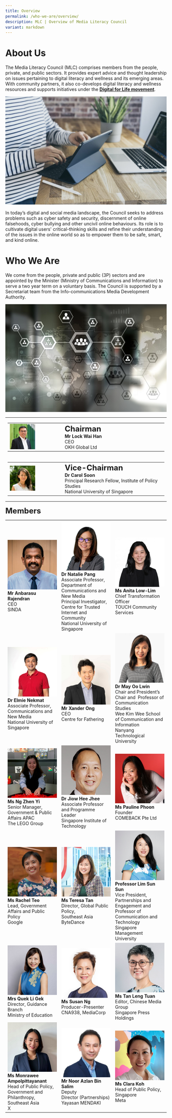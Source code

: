```yaml
---
title: Overview
permalink: /who-we-are/overview/
description: MLC | Overview of Media Literacy Council
variant: markdown
---
```

# About Us

The Media Literacy Council (MLC) comprises members from the people, private, and public sectors. It provides expert advice and thought leadership on issues pertaining to digital literacy and wellness and its emerging areas. With community partners, it also co-develops digital literacy and wellness resources and supports initiatives under the **[Digital for Life movement](https://www.digitalforlife.gov.sg/)**.   

![MLC to enable digital literacy on laptop and tablet](/images/mlc_about%20us_1.png)
  
In today’s digital and social media landscape, the Council seeks to address problems such as cyber safety and security, discernment of online falsehoods, cyber bullying and other uncivil online behaviours. Its role is to cultivate digital users' critical-thinking skills and refine their understanding of the issues in the online world so as to empower them to be safe, smart, and kind online.


# Who We Are

We come from the people, private and public (3P) sectors and are appointed by the Minister (Ministry of Communications and Information) to serve a two year term on a voluntary basis. The Council is supported by a Secretariat team from the Info-communications Media Development Authority.

![MLC comprises of volunteers from the people, private and public sectors.](/images/mlc_about%20us_2.png)

<table>
	<tbody>
	<tr><td width="100%">
		<table>
			<tbody><tr><td width="35%"><img height="50%" width="50%" src="/images/MLC%20Member%20Photos/lock_wai_han_chairman_.jpg"></td>
				<td width="65%"><span style="font-weight:bold; font-size:24px;">Chairman</span><br><b>Mr Lock Wai Han</b><br>CEO<br>OKH Global Ltd</td></tr></tbody></table>
		</td>
		</tr>
<tr>
		<td width="100%">
			<table>
				<tbody><tr><td width="35%"><img height="50%" width="50%" src="/images/MLC%20Member%20Photos/carol_soon_vice-chairman_.jpg"></td><td width="65%"><span style="font-weight:bold; font-size:24px;">Vice-Chairman</span><br><b>Dr Carol Soon</b><br>Principal Research Fellow, Institute of Policy Studies   <br>
					National University of Singapore</td></tr></tbody></table>
	</td>
</tr>
	</tbody></table>
<span style="font-weight:bold; font-size:24px;">Members</span>
<table>
	<tbody><tr><td style="width:33%;"><img height="100%" width="100%" src="/images/MLC%20Member%20Photos/Anbu_SINDA.jpg"><br>
		<span style="font-weight:bold;">Mr Anbarasu Rajendran</span><br>
CEO  <br>
SINDA</td>
<td style="width:33%;"><img height="100%" width="100%" src="/images/MLC%20Member%20Photos/Natalie_Pang.jpg"><br><span style="font-weight:bold;">Dr Natalie Pang</span><br>
Associate Professor, Department of Communications and New Media<br>
Principal Investigator,  <br>
Centre for Trusted Internet and Community<br>
National University of Singapore</td>
<td style="width:33%;"><img height="100%" width="100%" src="/images/MLC%20Member%20Photos/Anita_Low_Lim.JPG"><br>
<span style="font-weight:bold;">Ms Anita Low-Lim</span><br>  
Chief Transformation Officer <br>
TOUCH Community Services</td>
	</tr>
	<tr><td style="width:33%;"><img height="100%" width="100%" src="/images/MLC%20Member%20Photos/Elmie_Nekmat.jpg"><br><span style="font-weight:bold;">Dr Elmie Nekmat</span><br>
Associate Professor, <br>
Communications and New Media <br>
National University of Singapore</td><td style="width:33%;"><img height="100%" width="100%" src="/images/MLC%20Member%20Photos/Xander_Ong.jpg"><br><span style="font-weight:bold;">Mr Xander Ong</span><br>  
CEO <br>
Centre for Fathering</td>
<td style="width:33%;"><img height="100%" width="100%" src="/images/MLC%20Member%20Photos/May_Oo_Lwin.jpg"><br><span style="font-weight:bold;">Dr May Oo Lwin</span><br>
Chair and President’s Chair and&nbsp;&nbsp;Professor of Communication Studies&nbsp;<br>
Wee Kim Wee School of Communication and Information <br>
Nanyang Technological University</td>
	</tr>
	<tr><td style="width:33%;"><img height="100%" width="100%" src="/images/MLC%20Member%20Photos/Zhen_Yi.jpg"><br><span style="font-weight:bold;">Ms Ng Zhen Yi</span><br>  
Senior Manager, Government &amp; Public Affairs APAC <br>
The LEGO Group</td>
<td style="width:33%;"><img height="100%" width="100%" src="/images/MLC%20Member%20Photos/Jiow_Hee_Jhee__SIT_Corporate_Photo_.jpg"><br><span style="font-weight:bold;">Dr Jiow Hee Jhee</span><br>
Associate Professor and Programme Leader&nbsp;<br>
Singapore Institute of Technology</td>
<td style="width:33%;"><img height="100%" width="100%" src="/images/MLC%20Member%20Photos/Pauline_Phoon.jpg"><br><span style="font-weight:bold;">Ms Pauline Phoon</span><br>  
Founder <br>
COMEBACK Pte Ltd</td>
	</tr>
	<tr><td style="width:33%;"><img height="100%" width="100%" src="/images/MLC%20Member%20Photos/Profile_Rachel_Teo.jpg"><br><span style="font-weight:bold;">Ms Rachel Teo</span><br>
Lead, Government Affairs and Public Policy <br>
Google</td><td style="width:33%;"><img height="100%" width="100%" src="/images/MLC%20Member%20Photos/Teresa_Tan.png"><br><span style="font-weight:bold;">Ms Teresa Tan</span><br>  
Director, Global Public Policy, <br>
Southeast Asia <br>
ByteDance</td>
<td style="width:33%;"><img height="100%" width="100%" src="/images/MLC%20Member%20Photos/Lim_Sun_Sun.jpg"><br><span style="font-weight:bold;">Professor Lim Sun Sun</span><br>
Vice President, Partnerships and Engagement and Professor of Communication and Technology <br>
Singapore Management University</td>
	</tr>
	<tr><td style="width:33%;"><img height="100%" width="100%" src="/images/MLC%20Member%20Photos/Li_Gek___Halfbody.jpg"><br><span style="font-weight:bold;">Mrs Quek Li Gek</span><br>  
Director, Guidance Branch <br>
Ministry of Education</td>
<td style="width:33%;"><img height="100%" width="100%" src="/images/MLC%20Member%20Photos/Susan_Ng.jpg"><br><span style="font-weight:bold;">Ms Susan Ng</span><br>
Producer-Presenter <br> 
CNA938, MediaCorp</td>
<td style="width:33%;"><img height="100%" width="100%" src="/images/MLC%20Member%20Photos/TAN_LENG_TUAN_108326__9_.jpg"><br><span style="font-weight:bold;">Ms Tan Leng Tuan</span><br>  
Editor, Chinese Media Group <br>
Singapore Press Holdings</td>
	</tr>
	<tr><td style="width:33%;"><img height="100%" width="100%" src="/images/MLC%20Member%20Photos/Monrawee_Lynn.jpg"><br><span style="font-weight:bold;">Ms Monrawee Ampolpittayanant</span><br>
Head of Public Policy, Government and Philanthropy, Southeast Asia <br>
X</td><td style="width:33%;"><img height="100%" width="100%" src="/images/MLC%20Member%20Photos/Azlan.png"><br><span style="font-weight:bold;">Mr Noor Azlan Bin Salim</span><br>  
Deputy Director&nbsp;(Partnerships) <br>
Yayasan MENDAKI</td>
<td style="width:33%;"><img height="100%" width="100%" src="/images/MLC%20Member%20Photos/Clara_Koh.jpg"><br><span style="font-weight:bold;">Ms Clara Koh</span><br>
Head of Public Policy, Singapore<br>
Meta</td>
	</tr>
	</tbody></table>